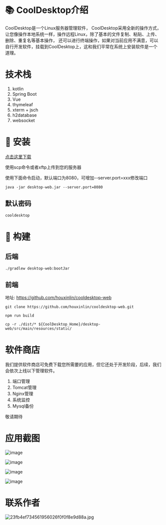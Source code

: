 #  📚 CoolDesktop介绍

CoolDesktop是一个Linux服务器管理软件，
CoolDesktop采用全新的操作方式，让您像操作本地系统一样，操作远程Linux，除了基本的文件复制、粘贴、上传、删除、重复名等基本操作，
还可以进行终端操作，如果对当前应用不满意，可以自行开发软件，挂载到CoolDesktop上，这和我们平常在系统上安装软件是一个道理。

# 技术栈
1. kotlin
2. Spring Boot
3. Vue
4. thymeleaf
5. xterm + jsch
6. h2database
7. websocket
# 🛫 安装

  [点击这里下载](https://github.com/houxinlin/cooldesktop/releases/download/v2.1.1/desktop-web.jar)

  使用scp命令或者xftp上传到您的服务器

  使用下面命令启动，默认端口为8080，可增加--server.port=xxx修改端口



```shell
java -jar desktop-web.jar --server.port=8080
```
## 默认密码
```java
cooldesktop
```
# 🛴 构建
## 后端
```shell
./gradlew desktop-web:bootJar
```
## 前端
地址: https://github.com/houxinlin/cooldesktop-web
```shell
git clone https://github.com/houxinlin/cooldesktop-web.git

npm run build

cp -r ./dist/* ${CoolDesktop_Home}/desktop-web/src/main/resources/static/
```
# 软件商店

我们提供软件商店可免费下载您所需要的应用，但它还处于开发阶段，后续，我们会依次上线以下管理软件。
1. 端口管理
2. Tomcat管理
3. Nginx管理
4. 系统监控
5. Mysql备份

敬请期待
# 应用截图

![image](https://user-images.githubusercontent.com/38684327/175013968-4f28e931-6a09-4cbb-bb65-dd83696156b7.png)


![image](https://user-images.githubusercontent.com/38684327/175014042-52c56a47-8a5a-4fd4-8d38-7232187379f9.png)

![image](https://user-images.githubusercontent.com/38684327/175014143-de7f6484-6ab6-414c-87c5-43350c535416.png)

![image](https://user-images.githubusercontent.com/38684327/175014648-0f2413f8-d6a1-450b-8630-9e30e8c26c93.png)


# 联系作者


![23fb4ef734561956026f0f0f8e9d88a.jpg](https://p1-juejin.byteimg.com/tos-cn-i-k3u1fbpfcp/26fad3fa2cbb42d8b73f7192608abe55~tplv-k3u1fbpfcp-watermark.image?)


